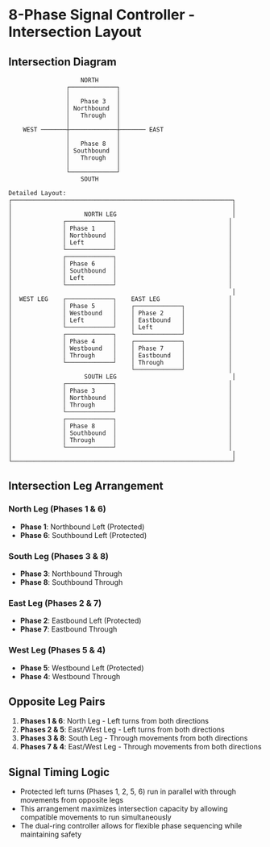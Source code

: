 # 8-Phase Signal Controller - Intersection Layout

## Intersection Diagram

```
                    NORTH
                ┌─────────────┐
                │             │
                │   Phase 3   │
                │ Northbound  │
                │   Through   │
                │             │
    WEST ───────┼─────────────┼─────── EAST
                │             │
                │   Phase 8   │
                │ Southbound  │
                │   Through   │
                │             │
                └─────────────┘
                    SOUTH

Detailed Layout:
┌─────────────────────────────────────────────────────────────┐
│                                                             │
│                    NORTH LEG                                │
│              ┌─────────────┐                               │
│              │ Phase 1     │                               │
│              │ Northbound  │                               │
│              │ Left        │                               │
│              └─────────────┘                               │
│              ┌─────────────┐                               │
│              │ Phase 6     │                               │
│              │ Southbound  │                               │
│              │ Left        │                               │
│              └─────────────┘                               │
│                                                             │
│  WEST LEG    ┌─────────────┐    EAST LEG                   │
│              │ Phase 5     │    ┌─────────────┐            │
│              │ Westbound   │    │ Phase 2     │            │
│              │ Left        │    │ Eastbound   │            │
│              └─────────────┘    │ Left        │            │
│              ┌─────────────┐    └─────────────┘            │
│              │ Phase 4     │    ┌─────────────┐            │
│              │ Westbound   │    │ Phase 7     │            │
│              │ Through     │    │ Eastbound   │            │
│              └─────────────┘    │ Through     │            │
│                                 └─────────────┘            │
│                    SOUTH LEG                                │
│              ┌─────────────┐                               │
│              │ Phase 3     │                               │
│              │ Northbound  │                               │
│              │ Through     │                               │
│              └─────────────┘                               │
│              ┌─────────────┐                               │
│              │ Phase 8     │                               │
│              │ Southbound  │                               │
│              │ Through     │                               │
│              └─────────────┘                               │
│                                                             │
└─────────────────────────────────────────────────────────────┘
```

## Intersection Leg Arrangement

### North Leg (Phases 1 & 6)
- **Phase 1**: Northbound Left (Protected)
- **Phase 6**: Southbound Left (Protected)

### South Leg (Phases 3 & 8)  
- **Phase 3**: Northbound Through
- **Phase 8**: Southbound Through

### East Leg (Phases 2 & 7)
- **Phase 2**: Eastbound Left (Protected)
- **Phase 7**: Eastbound Through

### West Leg (Phases 5 & 4)
- **Phase 5**: Westbound Left (Protected)
- **Phase 4**: Westbound Through

## Opposite Leg Pairs

1. **Phases 1 & 6**: North Leg - Left turns from both directions
2. **Phases 2 & 5**: East/West Leg - Left turns from both directions  
3. **Phases 3 & 8**: South Leg - Through movements from both directions
4. **Phases 7 & 4**: East/West Leg - Through movements from both directions

## Signal Timing Logic

- Protected left turns (Phases 1, 2, 5, 6) run in parallel with through movements from opposite legs
- This arrangement maximizes intersection capacity by allowing compatible movements to run simultaneously
- The dual-ring controller allows for flexible phase sequencing while maintaining safety
